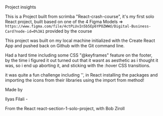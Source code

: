 Project insights

This is a Project built from scrimba "React-crash-course", it's my first solo React project, built based on one of the 4 Figma Models => `https://www.figma.com/file/4ctPLUvIn5b5Ep6YPOZWWd/Digital-Business-Card?node-id=0%3A1` provided by the course


This project was built on my local machine initialized with the Create React App and pushed back on Github with the Git command line.

Had a hard time including some CSS "@keyframes" feature on the footer, by the time i figured it out turned out that it wasnt as aesthetic as i thought it was, so i end up aborting it, and sticking with the :hover CSS transitions.

it was quite a fun challenge including '<Fontawesome />', in React installing the packages and importing the icons from their libraries using the import from method!


Made by

Ilyas Filali - 

From the React react-section-1-solo-project, with Bob Ziroll
